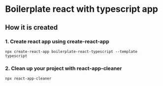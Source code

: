 # Boilerplate react with typescript app

## How it is created

### 1. Create react app using create-react-app

```
npx create-react-app boilerplate-react-typescript --template typescript
```

### 2. Clean up your project with react-app-cleaner

```
npx react-app-cleaner
```